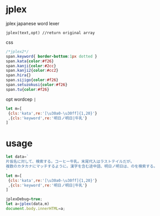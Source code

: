 # jplex
jplex japanese word lexer
```
jplex(text,opt) //return original array
```
css
```css
/*jplex2*/
span.keyword{ border-bottom:1px dotted }
span.kata{color:#f26}
span.kanji{color:#2cc}
span.kanji2{color:#cc2}
span.hira{}
span.sijigo{color:#f26}
span.setuzokusi{color:#f26}
span.tu{color:#f26}
```
opt wordcep ```|```
```js
let m=[
 {cls:'kata',re:'[\u30a0-\u30ff]{1,20}'}
 ,{cls:'keyword',re:'明日ノ明日|牛乳'}
]
```

# usage
```js
let data=`
片仮名に対して、検索する。コーヒー牛乳。末尾代入はラストテイルだが。
複数のカタカナにマッチするように。漢字を含む途中語、明日ノ明日は、のを検索する。
`
let m=[
 {cls:'kata',re:'[\u30a0-\u30ff]{1,20}'}
 ,{cls:'keyword',re:'明日ノ明日|牛乳'}
]

jplexDebug=true;
let a=jplex(data,m)
document.body.innerHTML=a;
```
